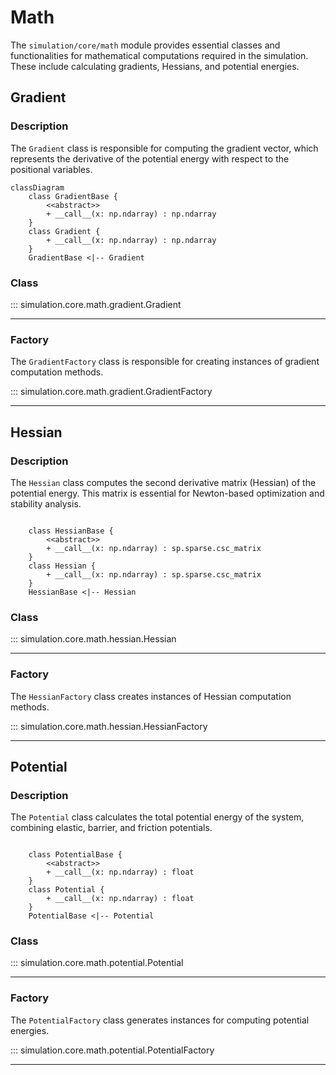 # Math

The `simulation/core/math` module provides essential classes and functionalities for mathematical computations required in the simulation. These include calculating gradients, Hessians, and potential energies.

## Gradient

### Description

The `Gradient` class is responsible for computing the gradient vector, which represents the derivative of the potential energy with respect to the positional variables.

```mermaid
classDiagram
    class GradientBase {
        <<abstract>>
        + __call__(x: np.ndarray) : np.ndarray
    }
    class Gradient {
        + __call__(x: np.ndarray) : np.ndarray
    }
    GradientBase <|-- Gradient
```

### Class

::: simulation.core.math.gradient.Gradient

---

### Factory

The `GradientFactory` class is responsible for creating instances of gradient computation methods.

::: simulation.core.math.gradient.GradientFactory

---

## Hessian

### Description

The `Hessian` class computes the second derivative matrix (Hessian) of the potential energy. This matrix is essential for Newton-based optimization and stability analysis.


```mermaid

    class HessianBase {
        <<abstract>>
        + __call__(x: np.ndarray) : sp.sparse.csc_matrix
    }
    class Hessian {
        + __call__(x: np.ndarray) : sp.sparse.csc_matrix
    }
    HessianBase <|-- Hessian
```

### Class

::: simulation.core.math.hessian.Hessian

---

### Factory

The `HessianFactory` class creates instances of Hessian computation methods.

::: simulation.core.math.hessian.HessianFactory

---

## Potential

### Description

The `Potential` class calculates the total potential energy of the system, combining elastic, barrier, and friction potentials.

```mermaid

    class PotentialBase {
        <<abstract>>
        + __call__(x: np.ndarray) : float
    }
    class Potential {
        + __call__(x: np.ndarray) : float
    }
    PotentialBase <|-- Potential
```

### Class

::: simulation.core.math.potential.Potential

---

### Factory

The `PotentialFactory` class generates instances for computing potential energies.

::: simulation.core.math.potential.PotentialFactory

---
